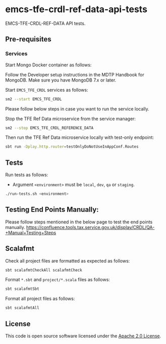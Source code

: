 # emcs-tfe-crdl-ref-data-api-tests

EMCS-TFE-CRDL-REF-DATA API tests.

## Pre-requisites

### Services

Start Mongo Docker container as follows:

Follow the Developer setup instructions in the MDTP Handbook for MongoDB.
Make sure you have MongoDB 7.x or later.

Start `EMCS_TFE_CRDL` services as follows:

```bash
sm2 --start EMCS_TFE_CRDL
```
Please follow below steps in case you want to run the service locally.

Stop the TFE Ref Data microservice from the service manager:

```bash
sm2 --stop EMCS_TFE_CRDL_REFERENCE_DATA
```
Then run the TFE Ref Data microservice locally with test-only endpoint:

```bash
sbt run -Dplay.http.router=testOnlyDoNotUseInAppConf.Routes
```
## Tests

Run tests as follows:

* Argument `<environment>` must be `local`, `dev`, `qa` or `staging`.

```bash
./run-tests.sh <environment>
```
## Testing End Points Manually:
Please follow steps mentioned in the below page to test the end points manually.
https://confluence.tools.tax.service.gov.uk/display/CRDL/QA-+Manual+Testing+Steps

## Scalafmt

Check all project files are formatted as expected as follows:

```bash
sbt scalafmtCheckAll scalafmtCheck
```

Format `*.sbt` and `project/*.scala` files as follows:

```bash
sbt scalafmtSbt
```

Format all project files as follows:

```bash
sbt scalafmtAll
```

## License

This code is open source software licensed under the [Apache 2.0 License]("http://www.apache.org/licenses/LICENSE-2.0.html").
